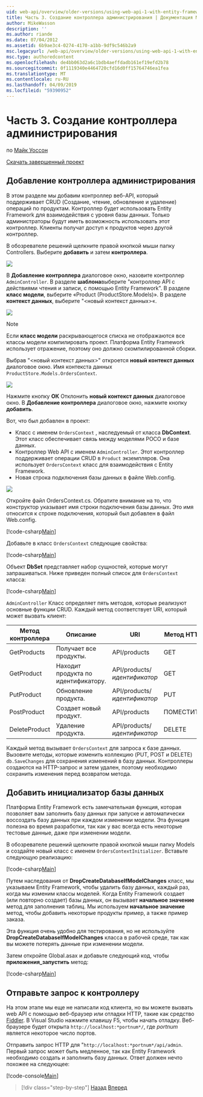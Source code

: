 ```yaml
---
uid: web-api/overview/older-versions/using-web-api-1-with-entity-framework-5/using-web-api-with-entity-framework-part-3
title: Часть 3. Создание контроллера администрирования | Документация Майкрософт
author: MikeWasson
description: ''
ms.author: riande
ms.date: 07/04/2012
ms.assetid: 6b9ae3c4-0274-4170-a1bb-9df9c546b2a9
msc.legacyurl: /web-api/overview/older-versions/using-web-api-1-with-entity-framework-5/using-web-api-with-entity-framework-part-3
msc.type: authoredcontent
ms.openlocfilehash: de4bb063d2a6c1bdb4aeffdadb161ef19efd2b78
ms.sourcegitcommit: 0f1119340e4464720cfd16d0ff15764746ea1fea
ms.translationtype: MT
ms.contentlocale: ru-RU
ms.lasthandoff: 04/09/2019
ms.locfileid: "59390952"
---
```

# <a name="part-3-creating-an-admin-controller"></a>Часть 3. Создание контроллера администрирования

по [Майк Уоссон](https://github.com/MikeWasson)

[Скачать завершенный проект](http://code.msdn.microsoft.com/ASP-NET-Web-API-with-afa30545)

## <a name="add-an-admin-controller"></a>Добавление контроллера администрирования

В этом разделе мы добавим контроллер веб-API, который поддерживает CRUD (Создание, чтение, обновление и удаление) операций по продуктам. Контроллер будет использовать Entity Framework для взаимодействия с уровня базы данных. Только администраторы будут иметь возможность использовать этот контроллер. Клиенты получат доступ к продуктов через другой контроллер.

В обозревателе решений щелкните правой кнопкой мыши папку Controllers. Выберите **добавить** и затем **контроллера**.

![](using-web-api-with-entity-framework-part-3/_static/image1.png)

В **Добавление контроллера** диалоговое окно, назовите контроллер `AdminController`. В разделе **шаблона**выберите &quot;контроллер API с действиями чтения и записи, с помощью Entity Framework&quot;. В разделе **класс модели**, выберите «Product (ProductStore.Models)». В разделе **контекст данных**, выберите "&lt;новый контекст данных&gt;«.

![](using-web-api-with-entity-framework-part-3/_static/image2.png)

> [!NOTE]
> Если **класс модели** раскрывающегося списка не отображаются все классы модели компилировать проект. Платформа Entity Framework использует отражение, поэтому оно должно скомпилированной сборки.


Выбрав "&lt;новый контекст данных&gt;" откроется **новый контекст данных** диалоговое окно. Имя контекста данных `ProductStore.Models.OrdersContext`.

![](using-web-api-with-entity-framework-part-3/_static/image3.png)

Нажмите кнопку **ОК** Отклонить **новый контекст данных** диалоговое окно. В **Добавление контроллера** диалоговое окно, нажмите кнопку **добавить**.

Вот, что был добавлен в проект:

- Класс с именем `OrdersContext` , наследуемый от класса **DbContext**. Этот класс обеспечивает связь между моделями POCO и базе данных.
- Контроллер Web API с именем `AdminController`. Этот контроллер поддерживает операции CRUD в `Product` экземпляров. Она использует `OrdersContext` класс для взаимодействия с Entity Framework.
- Новая строка подключения базы данных в файле Web.config.

![](using-web-api-with-entity-framework-part-3/_static/image4.png)

Откройте файл OrdersContext.cs. Обратите внимание на то, что конструктор указывает имя строки подключения базы данных. Это имя относится к строке подключения, который был добавлен в файл Web.config.

[!code-csharp[Main](using-web-api-with-entity-framework-part-3/samples/sample1.cs)]

Добавьте в класс `OrdersContext` следующие свойства:

[!code-csharp[Main](using-web-api-with-entity-framework-part-3/samples/sample2.cs)]

Объект **DbSet** представляет набор сущностей, которые могут запрашиваться. Ниже приведен полный список для `OrdersContext` класса:

[!code-csharp[Main](using-web-api-with-entity-framework-part-3/samples/sample3.cs)]

`AdminController` Класс определяет пять методов, которые реализуют основные функции CRUD. Каждый метод соответствует URI, который может вызвать клиент:

| Метод контроллера | Описание | URI | Метод HTTP |
| --- | --- | --- | --- |
| GetProducts | Получает все продукты. | API/products | GET |
| GetProduct | Находит продукта по идентификатору. | API/products/*идентификатор* | GET |
| PutProduct | Обновление продукта. | API/products/*идентификатор* | PUT |
| PostProduct | Создает новый продукт. | API/products | ПОМЕСТИТЬ |
| DeleteProduct | Удаление продукта. | API/products/*идентификатор* | DELETE |

Каждый метод вызывает `OrdersContext` для запроса к базе данных. Вызовите методы, которые изменить коллекцию (PUT, POST и DELETE) `db.SaveChanges` для сохранения изменений в базу данных. Контроллеры создаются на HTTP-запрос и затем удален, поэтому необходимо сохранить изменения перед возвратом метода.

## <a name="add-a-database-initializer"></a>Добавить инициализатор базы данных

Платформа Entity Framework есть замечательная функция, которая позволяет вам заполнить базу данных при запуске и автоматически воссоздать базу данных при каждом изменении модели. Эта функция полезна во время разработки, так как у вас всегда есть некоторые тестовые данные, даже при изменении модели.

В обозревателе решений щелкните правой кнопкой мыши папку Models и создайте новый класс с именем `OrdersContextInitializer`. Вставьте следующую реализацию:

[!code-csharp[Main](using-web-api-with-entity-framework-part-3/samples/sample4.cs)]

Путем наследования от **DropCreateDatabaseIfModelChanges** класс, мы указываем Entity Framework, чтобы удалить базу данных, каждый раз, когда мы изменим классы моделей. Когда Entity Framework создает (или повторно создает) базы данных, он вызывает **начальное значение** метод для заполнения таблиц. Мы используем **начальное значение** метод, чтобы добавить некоторые продукты пример, а также пример заказа.

Эта функция очень удобно для тестирования, но не используйте **DropCreateDatabaseIfModelChanges** класса в рабочей среде, так как вы можете потерять данные при изменении модели.

Затем откройте Global.asax и добавьте следующий код, чтобы **приложения\_запустить** метод:

[!code-csharp[Main](using-web-api-with-entity-framework-part-3/samples/sample5.cs)]

## <a name="send-a-request-to-the-controller"></a>Отправьте запрос к контроллеру

На этом этапе мы еще не написали код клиента, но вы можете вызвать web API с помощью веб-браузер или отладки HTTP, такие как средство [Fiddler](http://www.fiddler2.com/fiddler2/). В Visual Studio нажмите клавишу F5, чтобы начать отладку. Веб-браузере будет открыта `http://localhost:*portnum*/`, где *portnum* является некоторое число портов.

Отправить запрос HTTP для "`http://localhost:*portnum*/api/admin`. Первый запрос может быть медленное, так как Entity Framework необходимо создать и заполнить базу данных. Ответ должен нечто похожее на следующее:

[!code-console[Main](using-web-api-with-entity-framework-part-3/samples/sample6.cmd)]

> [!div class="step-by-step"]
> [Назад](using-web-api-with-entity-framework-part-2.md)
> [Вперед](using-web-api-with-entity-framework-part-4.md)
